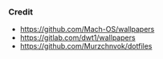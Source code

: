 ### Credit

- https://github.com/Mach-OS/wallpapers
- https://gitlab.com/dwt1/wallpapers
- https://github.com/Murzchnvok/dotfiles
